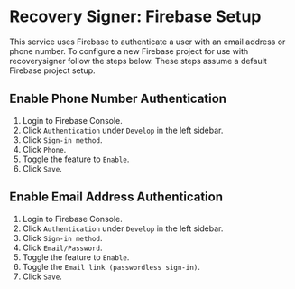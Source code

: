 # Recovery Signer: Firebase Setup

This service uses Firebase to authenticate a user with an email address or
phone number. To configure a new Firebase project for use with recoverysigner
follow the steps below. These steps assume a default Firebase project setup.

## Enable Phone Number Authentication

1. Login to Firebase Console.
2. Click `Authentication` under `Develop` in the left sidebar.
3. Click `Sign-in method`.
4. Click `Phone`.
5. Toggle the feature to `Enable`.
6. Click `Save`.

## Enable Email Address Authentication

1. Login to Firebase Console.
2. Click `Authentication` under `Develop` in the left sidebar.
3. Click `Sign-in method`.
4. Click `Email/Password`.
5. Toggle the feature to `Enable`.
6. Toggle the `Email link (passwordless sign-in)`.
7. Click `Save`.
